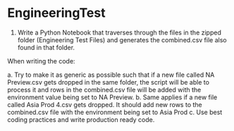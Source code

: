 # EngineeringTest
1.	Write a Python Notebook that traverses through the files in the zipped folder (Engineering Test Files) and generates the combined.csv file also found in that folder. 

When writing the code:

a.	Try to make it as generic as possible such that if a new file called NA Preview.csv gets dropped in the same folder, the script will be able to process it and rows in the combined.csv file will be added with the environment value being set to NA Preview. 
b.	Same applies if a new file called Asia Prod 4.csv gets dropped. It should add new rows to the combined.csv file with the environment being set to Asia Prod
c.	Use best coding practices and write production ready code.
